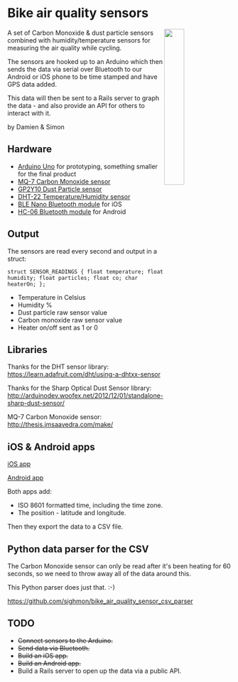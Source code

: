 # Bike air quality sensors

[<img src="https://igcdn-photos-h-a.akamaihd.net/hphotos-ak-xaf1/t51.2885-15/e35/11430393_893793017342471_1356872161_n.jpg" width="30%" style="float: right;" />](https://instagram.com/p/8FcTIRgpwA)

A set of Carbon Monoxide & dust particle sensors combined with humidity/temperature sensors for measuring the air quality while cycling.

The sensors are hooked up to an Arduino which then sends the data via serial over Bluetooth to our Android or iOS phone to be time stamped and have GPS data added.

This data will then be sent to a Rails server to graph the data - and also provide an API for others to interact with it.

by Damien & Simon

## Hardware

* [Arduino Uno](https://www.arduino.cc/en/Main/arduinoBoardUno) for prototyping, something smaller for the final product
* [MQ-7 Carbon Monoxide sensor](https://www.sparkfun.com/products/9403)
* [GP2Y10 Dust Particle sensor](https://www.sparkfun.com/products/9689)
* [DHT-22 Temperature/Humidity sensor](https://www.sparkfun.com/products/10167)
* [BLE Nano Bluetooth module](http://littlebirdelectronics.com.au/collections/redbearlabs/products/ble-nano-kit) for iOS
* [HC-06 Bluetooth module](http://www.miniinthebox.com/hc-06-wireless-bluetooth-transceiver-rf-main-module-serial-for-arduino_p903460.html) for Android

## Output

The sensors are read every second and output in a struct:

`struct SENSOR_READINGS {
    float temperature;
    float humidity;
    float particles;
    float co;
    char heaterOn;
};`

* Temperature in Celsius
* Humidity %
* Dust particle raw sensor value
* Carbon monoxide raw sensor value
* Heater on/off sent as 1 or 0

## Libraries

Thanks for the DHT sensor library:
<https://learn.adafruit.com/dht/using-a-dhtxx-sensor>

Thanks for the Sharp Optical Dust Sensor library:
<http://arduinodev.woofex.net/2012/12/01/standalone-sharp-dust-sensor/>

MQ-7 Carbon Monoxide sensor:
<http://thesis.jmsaavedra.com/make/>

## iOS & Android apps

[iOS app](https://github.com/sighmon/BikeAirQualitySensorsiOS)

[Android app](https://github.com/33d/bike-air-sensor-logger)

Both apps add:

* ISO 8601 formatted time, including the time zone.
* The position - latitude and longitude.

Then they export the data to a CSV file.


## Python data parser for the CSV

The Carbon Monoxide sensor can only be read after it's been heating for 60 seconds, so we need to throw away all of the data around this.

This Python parser does just that. :-)

<https://github.com/sighmon/bike_air_quality_sensor_csv_parser>

## TODO

* <s>Connect sensors to the Arduino.</s>
* <s>Send data via Bluetooth.</s>
* <s>Build an iOS app.</s>
* <s>Build an Android app.</s>
* Build a Rails server to open up the data via a public API.

